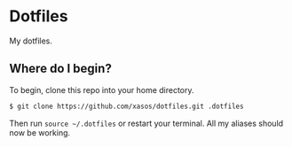 Dotfiles
========

My dotfiles.

## Where do I begin?
To begin, clone this repo into your home directory.

```sh
$ git clone https://github.com/xasos/dotfiles.git .dotfiles
```

Then run ```source ~/.dotfiles``` or restart your terminal. All my aliases should now be working.
